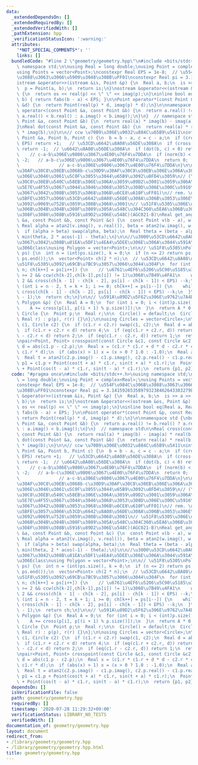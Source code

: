 ```yaml
---
data:
  _extendedDependsOn: []
  _extendedRequiredBy: []
  _extendedVerifiedWith: []
  _pathExtension: hpp
  _verificationStatusIcon: ':warning:'
  attributes:
    '*NOT_SPECIAL_COMMENTS*': ''
    links: []
  bundledCode: "#line 2 \"geometry/geometry.hpp\"\n#include <bits/stdc++.h>\nusing\
    \ namespace std;\n\nusing Real = long double;\nusing Point = complex<Real>;\n\
    using Points = vector<Point>;\nconstexpr Real EPS = 1e-8;  // \u554F\u984C\u306B\
    \u3088\u3063\u3066\u5909\u3048\u308B\uFF01\nconstexpr Real pi = 3.141592653589793238462643383279L;\n\
    istream &operator>>(istream &is, Point &p) {\n  Real a, b;\n  is >> a >> b;\n\
    \  p = Point(a, b);\n  return is;\n}\nostream &operator<<(ostream &os, Point &p)\
    \ {\n  return os << real(p) << \" \" << imag(p);\n}\ninline bool eq(Real a, Real\
    \ b) { return fabs(b - a) < EPS; }\n\nPoint operator*(const Point &p, const Real\
    \ &d) {\n  return Point(real(p) * d, imag(p) * d);\n}\n\nnamespace std {\nbool\
    \ operator<(const Point &a, const Point &b) {\n  return a.real() != b.real() ?\
    \ a.real() < b.real() : a.imag() < b.imag();\n}\n}  // namespace std\n\nReal cross(const\
    \ Point &a, const Point &b) {\n  return real(a) * imag(b) - imag(a) * real(b);\n\
    }\nReal dot(const Point &a, const Point &b) {\n  return real(a) * real(b) + imag(a)\
    \ * imag(b);\n}\n\n// ccw \u70B9\u306E\u9032\u884C\u65B9\u5411\nint ccw(const\
    \ Point &a, Point b, Point c) {\n  b = b - a, c = c - a;\n  if (cross(b, c) >\
    \ EPS) return +1;   // \u53CD\u6642\u8A08\u56DE\u308A\n  if (cross(b, c) < -EPS)\
    \ return -1;  // \u6642\u8A08\u56DE\u308A\n  if (dot(b, c) < 0) return +2;   \
    \    // c-a-b\u306E\u9806\u3067\u4E00\u76F4\u7DDA\n  if (norm(b) < norm(c)) return\
    \ -2;   // a-b-c\u306E\u9806\u3067\u4E00\u76F4\u7DDA\n  return 0;            \
    \               // a-c-b\u306E\u9806\u3067\u4E00\u76F4\u7DDA\n}\n\n// a-b\u30D9\
    \u30AF\u30C8\u30EB\u3068b-c\u30D9\u30AF\u30C8\u30EB\u306E\u306A\u3059\u89D2\u5EA6\
    \u306E\u3046\u3061\u5C0F\u3055\u3044\u65B9\u3092\u8FD4\u3059\n// (\u30D9\u30AF\
    \u30C8\u30EB\u540C\u58EB\u306E\u306A\u3059\u89D2\u3001\u3059\u306A\u308F\u3061\
    \u5E7E\u4F55\u3067\u3044\u3046\u3068\u3053\u308D\u306E\u300C\u5916\u89D2\u300D\
    \u3067\u3042\u308B\u3053\u3068\u306B\u6CE8\u610F\uFF01)\n// rem. \u51F8\u5305\u306B\
    \u5BFE\u3057\u3066\u53CD\u6642\u8A08\u56DE\u308A\u306B\u3053\u306E\u95A2\u6570\
    \u3092\u9069\u7528\u3059\u308B\u3068\u3001\n// \u51F8\u5305\u306E\u5927\u304D\u3055\
    \u306B\u304B\u304B\u308F\u3089\u305A\u548C\u304C360\u5EA6\u306B\u306A\u308B(\u3044\
    \u308F\u3086\u308B\u5916\u89D2\u306E\u548C)(AGC021-B)\nReal get_angle(const Point\
    \ &a, const Point &b, const Point &c) {\n  const Point v(b - a), w(c - b);\n \
    \ Real alpha = atan2(v.imag(), v.real()), beta = atan2(w.imag(), w.real());\n\
    \  if (alpha > beta) swap(alpha, beta);\n  Real theta = (beta - alpha);\n  return\
    \ min(theta, 2 * acos(-1) - theta);\n}\n\n//\u3000\u53CD\u6642\u8A08\u56DE\u308A\
    \u3067\u3042\u308B\u81EA\u5DF1\u4EA4\u5DEE\u306E\u306A\u3044\u591A\u89D2\u5F62\
    \u306Eclass\nusing Polygon = vector<Point>;\n\n// \u51F8\u5305\nPolygon convex_hull(vector<Point>\
    \ ps) {\n  int n = (int)ps.size(), k = 0;\n  if (n <= 2) return ps;\n  sort(ps.begin(),\
    \ ps.end());\n  vector<Point> ch(2 * n);\n  // \u53CD\u6642\u8A08\u5468\u308A\u306B\
    \u51F8\u5305\u3092\u69CB\u7BC9\u3057\u3066\u3044\u304F\n  for (int i = 0; i <\
    \ n; ch[k++] = ps[i++]) {\n    // \u6761\u4EF6\u5206\u5C90\u5185\u306Fwhile(k\
    \ >= 2 && ccw(ch[k-2],ch[k-1],ps[i]) != 1)\u3068\u7B49\u4FA1\n    while (k >=\
    \ 2 && cross(ch[k - 1] - ch[k - 2], ps[i] - ch[k - 1]) < EPS) --k;\n  }\n  for\
    \ (int i = n - 2, t = k + 1; i >= 0; ch[k++] = ps[i--]) {\n    while (k >= t &&\
    \ cross(ch[k - 1] - ch[k - 2], ps[i] - ch[k - 1]) < EPS) --k;\n  }\n  ch.resize(k\
    \ - 1);\n  return ch;\n}\n\n// \u591A\u89D2\u5F62\u306E\u9762\u7A4D\nReal area(const\
    \ Polygon &p) {\n  Real A = 0;\n  for (int i = 0; i < (int)p.size(); ++i) {\n\
    \    A += cross(p[i], p[(i + 1) % p.size()]);\n  }\n  return A * 0.5;\n}\n\nstruct\
    \ Circle {\n  Point p;\n  Real r;\n\n  Circle() = default;\n  Circle(Point p,\
    \ Real r) : p(p), r(r) {}\n};\n\nusing Circles = vector<Circle>;\n\nint intersect(Circle\
    \ c1, Circle c2) {\n  if (c1.r < c2.r) swap(c1, c2);\n  Real d = abs(c1.p - c2.p);\n\
    \  if (c1.r + c2.r < d) return 4;\n  if (eq(c1.r + c2.r, d)) return 3;\n  if (c1.r\
    \ - c2.r < d) return 2;\n  if (eq(c1.r - c2.r, d)) return 1;\n  return 0;\n}\n\
    \npair<Point, Point> crosspoint(const Circle &c1, const Circle &c2) {\n  Real\
    \ d = abs(c1.p - c2.p);\n  Real x = (c1.r * c1.r + d * d - c2.r * c2.r) / (2 *\
    \ c1.r * d);\n  if (abs(x) > 1) x = (x > 0 ? 1.0 : -1.0);\n  Real a = acos(x);\n\
    \  Real t = atan2(c2.p.imag() - c1.p.imag(), c2.p.real() - c1.p.real());\n  Point\
    \ p1 = c1.p + Point(cos(t + a) * c1.r, sin(t + a) * c1.r);\n  Point p2 = c1.p\
    \ + Point(cos(t - a) * c1.r, sin(t - a) * c1.r);\n  return {p1, p2};\n}\n"
  code: "#pragma once\n#include <bits/stdc++.h>\nusing namespace std;\n\nusing Real\
    \ = long double;\nusing Point = complex<Real>;\nusing Points = vector<Point>;\n\
    constexpr Real EPS = 1e-8;  // \u554F\u984C\u306B\u3088\u3063\u3066\u5909\u3048\
    \u308B\uFF01\nconstexpr Real pi = 3.141592653589793238462643383279L;\nistream\
    \ &operator>>(istream &is, Point &p) {\n  Real a, b;\n  is >> a >> b;\n  p = Point(a,\
    \ b);\n  return is;\n}\nostream &operator<<(ostream &os, Point &p) {\n  return\
    \ os << real(p) << \" \" << imag(p);\n}\ninline bool eq(Real a, Real b) { return\
    \ fabs(b - a) < EPS; }\n\nPoint operator*(const Point &p, const Real &d) {\n \
    \ return Point(real(p) * d, imag(p) * d);\n}\n\nnamespace std {\nbool operator<(const\
    \ Point &a, const Point &b) {\n  return a.real() != b.real() ? a.real() < b.real()\
    \ : a.imag() < b.imag();\n}\n}  // namespace std\n\nReal cross(const Point &a,\
    \ const Point &b) {\n  return real(a) * imag(b) - imag(a) * real(b);\n}\nReal\
    \ dot(const Point &a, const Point &b) {\n  return real(a) * real(b) + imag(a)\
    \ * imag(b);\n}\n\n// ccw \u70B9\u306E\u9032\u884C\u65B9\u5411\nint ccw(const\
    \ Point &a, Point b, Point c) {\n  b = b - a, c = c - a;\n  if (cross(b, c) >\
    \ EPS) return +1;   // \u53CD\u6642\u8A08\u56DE\u308A\n  if (cross(b, c) < -EPS)\
    \ return -1;  // \u6642\u8A08\u56DE\u308A\n  if (dot(b, c) < 0) return +2;   \
    \    // c-a-b\u306E\u9806\u3067\u4E00\u76F4\u7DDA\n  if (norm(b) < norm(c)) return\
    \ -2;   // a-b-c\u306E\u9806\u3067\u4E00\u76F4\u7DDA\n  return 0;            \
    \               // a-c-b\u306E\u9806\u3067\u4E00\u76F4\u7DDA\n}\n\n// a-b\u30D9\
    \u30AF\u30C8\u30EB\u3068b-c\u30D9\u30AF\u30C8\u30EB\u306E\u306A\u3059\u89D2\u5EA6\
    \u306E\u3046\u3061\u5C0F\u3055\u3044\u65B9\u3092\u8FD4\u3059\n// (\u30D9\u30AF\
    \u30C8\u30EB\u540C\u58EB\u306E\u306A\u3059\u89D2\u3001\u3059\u306A\u308F\u3061\
    \u5E7E\u4F55\u3067\u3044\u3046\u3068\u3053\u308D\u306E\u300C\u5916\u89D2\u300D\
    \u3067\u3042\u308B\u3053\u3068\u306B\u6CE8\u610F\uFF01)\n// rem. \u51F8\u5305\u306B\
    \u5BFE\u3057\u3066\u53CD\u6642\u8A08\u56DE\u308A\u306B\u3053\u306E\u95A2\u6570\
    \u3092\u9069\u7528\u3059\u308B\u3068\u3001\n// \u51F8\u5305\u306E\u5927\u304D\u3055\
    \u306B\u304B\u304B\u308F\u3089\u305A\u548C\u304C360\u5EA6\u306B\u306A\u308B(\u3044\
    \u308F\u3086\u308B\u5916\u89D2\u306E\u548C)(AGC021-B)\nReal get_angle(const Point\
    \ &a, const Point &b, const Point &c) {\n  const Point v(b - a), w(c - b);\n \
    \ Real alpha = atan2(v.imag(), v.real()), beta = atan2(w.imag(), w.real());\n\
    \  if (alpha > beta) swap(alpha, beta);\n  Real theta = (beta - alpha);\n  return\
    \ min(theta, 2 * acos(-1) - theta);\n}\n\n//\u3000\u53CD\u6642\u8A08\u56DE\u308A\
    \u3067\u3042\u308B\u81EA\u5DF1\u4EA4\u5DEE\u306E\u306A\u3044\u591A\u89D2\u5F62\
    \u306Eclass\nusing Polygon = vector<Point>;\n\n// \u51F8\u5305\nPolygon convex_hull(vector<Point>\
    \ ps) {\n  int n = (int)ps.size(), k = 0;\n  if (n <= 2) return ps;\n  sort(ps.begin(),\
    \ ps.end());\n  vector<Point> ch(2 * n);\n  // \u53CD\u6642\u8A08\u5468\u308A\u306B\
    \u51F8\u5305\u3092\u69CB\u7BC9\u3057\u3066\u3044\u304F\n  for (int i = 0; i <\
    \ n; ch[k++] = ps[i++]) {\n    // \u6761\u4EF6\u5206\u5C90\u5185\u306Fwhile(k\
    \ >= 2 && ccw(ch[k-2],ch[k-1],ps[i]) != 1)\u3068\u7B49\u4FA1\n    while (k >=\
    \ 2 && cross(ch[k - 1] - ch[k - 2], ps[i] - ch[k - 1]) < EPS) --k;\n  }\n  for\
    \ (int i = n - 2, t = k + 1; i >= 0; ch[k++] = ps[i--]) {\n    while (k >= t &&\
    \ cross(ch[k - 1] - ch[k - 2], ps[i] - ch[k - 1]) < EPS) --k;\n  }\n  ch.resize(k\
    \ - 1);\n  return ch;\n}\n\n// \u591A\u89D2\u5F62\u306E\u9762\u7A4D\nReal area(const\
    \ Polygon &p) {\n  Real A = 0;\n  for (int i = 0; i < (int)p.size(); ++i) {\n\
    \    A += cross(p[i], p[(i + 1) % p.size()]);\n  }\n  return A * 0.5;\n}\n\nstruct\
    \ Circle {\n  Point p;\n  Real r;\n\n  Circle() = default;\n  Circle(Point p,\
    \ Real r) : p(p), r(r) {}\n};\n\nusing Circles = vector<Circle>;\n\nint intersect(Circle\
    \ c1, Circle c2) {\n  if (c1.r < c2.r) swap(c1, c2);\n  Real d = abs(c1.p - c2.p);\n\
    \  if (c1.r + c2.r < d) return 4;\n  if (eq(c1.r + c2.r, d)) return 3;\n  if (c1.r\
    \ - c2.r < d) return 2;\n  if (eq(c1.r - c2.r, d)) return 1;\n  return 0;\n}\n\
    \npair<Point, Point> crosspoint(const Circle &c1, const Circle &c2) {\n  Real\
    \ d = abs(c1.p - c2.p);\n  Real x = (c1.r * c1.r + d * d - c2.r * c2.r) / (2 *\
    \ c1.r * d);\n  if (abs(x) > 1) x = (x > 0 ? 1.0 : -1.0);\n  Real a = acos(x);\n\
    \  Real t = atan2(c2.p.imag() - c1.p.imag(), c2.p.real() - c1.p.real());\n  Point\
    \ p1 = c1.p + Point(cos(t + a) * c1.r, sin(t + a) * c1.r);\n  Point p2 = c1.p\
    \ + Point(cos(t - a) * c1.r, sin(t - a) * c1.r);\n  return {p1, p2};\n}\n"
  dependsOn: []
  isVerificationFile: false
  path: geometry/geometry.hpp
  requiredBy: []
  timestamp: '2020-07-28 11:29:32+09:00'
  verificationStatus: LIBRARY_NO_TESTS
  verifiedWith: []
documentation_of: geometry/geometry.hpp
layout: document
redirect_from:
- /library/geometry/geometry.hpp
- /library/geometry/geometry.hpp.html
title: geometry/geometry.hpp
---
```

